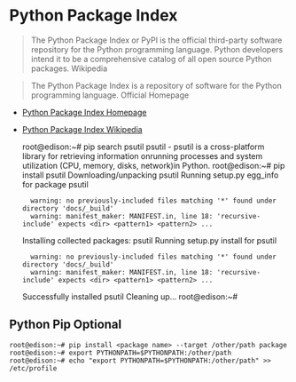 Python Package Index
==

> The Python Package Index or PyPI is the official third-party software repository for the Python programming language. Python developers intend it to be a comprehensive catalog of all open source Python packages. Wikipedia

> The Python Package Index is a repository of software for the Python programming language. Official Homepage

- [Python Package Index Homepage](https://pypi.python.org/pypi)
- [Python Package Index Wikipedia](https://en.wikipedia.org/wiki/Python_Package_Index)


    root@edison:~# pip search psutil
    psutil                    - psutil is a cross-platform library for retrieving
                                information onrunning processes and system
                                utilization (CPU, memory, disks, network)in
                                Python.
    root@edison:~# pip install psutil
    Downloading/unpacking psutil
      Running setup.py egg_info for package psutil
    
        warning: no previously-included files matching '*' found under directory 'docs/_build'
        warning: manifest_maker: MANIFEST.in, line 18: 'recursive-include' expects <dir> <pattern1> <pattern2> ...
        
    Installing collected packages: psutil
      Running setup.py install for psutil
        
        warning: no previously-included files matching '*' found under directory 'docs/_build'
        warning: manifest_maker: MANIFEST.in, line 18: 'recursive-include' expects <dir> <pattern1> <pattern2> ...
    
    Successfully installed psutil
    Cleaning up...
    root@edison:~# 


## Python Pip Optional 

    
    root@edison:~# pip install <package name> --target /other/path package
    root@edison:~# export PYTHONPATH=$PYTHONPATH:/other/path
    root@edison:~# echo "export PYTHONPATH=$PYTHONPATH:/other/path" >> /etc/profile

